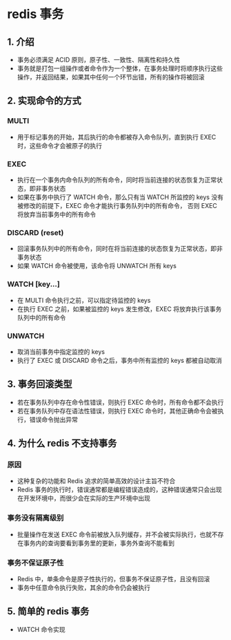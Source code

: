 # redis 事务

## 1. 介绍

- 事务必须满足 ACID 原则，原子性、一致性、隔离性和持久性
- 事务就是打包一组操作或者命令作为一个整体，在事务处理时将顺序执行这些操作，并返回结果，如果其中任何一个环节出错，所有的操作将被回滚

## 2. 实现命令的方式

### MULTI

- 用于标记事务的开始，其后执行的命令都被存入命令队列，直到执行 EXEC 时，这些命令才会被原子的执行

### EXEC

- 执行在一个事务内命令队列的所有命令，同时将当前连接的状态恢复为正常状态，即非事务状态
- 如果在事务中执行了 WATCH 命令，那么只有当 WATCH 所监控的 keys 没有被修改的前提下，EXEC 命令才能执行事务队列中的所有命令，
  否则 EXEC 将放弃当前事务中的所有命令

### DISCARD (reset)

- 回滚事务队列中的所有命令，同时在将当前连接的状态恢复为正常状态，即非事务状态
- 如果 WATCH 命令被使用，该命令将 UNWATCH 所有 keys

### WATCH [key...]

- 在 MULTI 命令执行之前，可以指定待监控的 keys
- 在执行 EXEC 之前，如果被监控的 keys 发生修改，EXEC 将放弃执行该事务队列中的所有命令

### UNWATCH

- 取消当前事务中指定监控的 keys
- 执行了 EXEC 或 DISCARD 命令之后，事务中所有监控的 keys 都被自动取消

## 3. 事务回滚类型

- 若在事务队列中存在命令性错误，则执行 EXEC 命令时，所有命令都不会执行
- 若在事务队列中存在语法性错误，则执行 EXEC 命令时，其他正确命令会被执行，错误命令抛出异常

## 4. 为什么 redis 不支持事务

### 原因

- 这种复杂的功能和 Redis 追求的简单高效的设计主旨不符合
- Redis 事务的执行时，错误通常都是编程错误造成的，这种错误通常只会出现在开发环境中，而很少会在实际的生产环境中出现

### 事务没有隔离级别

- 批量操作在发送 EXEC 命令前被放入队列缓存，并不会被实际执行，也就不存在事务内的查询要看到事务里的更新，事务外查询不能看到

### 事务不保证原子性

- Redis 中，单条命令是原子性执行的，但事务不保证原子性，且没有回滚
- 事务中任意命令执行失败，其余的命令仍会被执行

## 5. 简单的 redis 事务

- WATCH 命令实现
